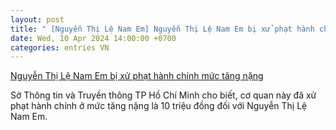 ```yaml
---
layout: post
title: " [Nguyễn Thị Lệ Nam Em] Nguyễn Thị Lệ Nam Em bị xử phạt hành chính mức tăng nặng"
date: Wed, 10 Apr 2024 14:00:00 +0700
categories: entries VN
---
```

[Nguyễn Thị Lệ Nam Em bị xử phạt hành chính mức tăng nặng](https://baotintuc.vn/an-ninh-trat-tu/nguyen-thi-le-nam-em-bi-xu-phat-hanh-chinh-muc-tang-nang-20240409185455145.htm)

Sở Thông tin và Truyền thông TP Hồ Chí Minh cho biết, cơ quan này đã xử phạt hành chính ở mức tăng nặng là 10 triệu đồng đối với Nguyễn Thị Lệ Nam Em.


